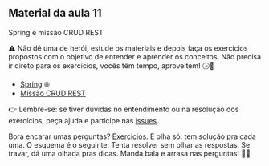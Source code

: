 ## Material da aula 11

Spring e missão CRUD REST

:warning: Não dê uma de herói, estude os materiais e depois faça os exercícios propostos com o objetivo de entender e aprender os conceitos. Não precisa ir direto para os exercícios, vocês têm tempo, aproveitem! 🕒📖

- [Spring](https://github.com/SkiereszDiego/Java-Caldeira/blob/83cc4337c1899aaed76510cb76c14b1a7052d6ac/aula11/Aula%20TIC%20Spring%2BCRUD.pdf) 🌐
- [Missão CRUD REST](crud_rest.md) 

:point_right: Lembre-se: se tiver dúvidas no entendimento ou na resolução dos exercícios, peça ajuda e participe nas [issues](https://github.com/SkiereszDiego/Java-Caldeira/issues).

Bora encarar umas perguntas? [Exercicios](monika.jpg). E olha só: tem solução pra cada uma. O esquema é o seguinte: Tenta resolver sem olhar as respostas. Se travar, dá uma olhada pras dicas.
Manda bala e arrasa nas perguntas! 💪🚀
